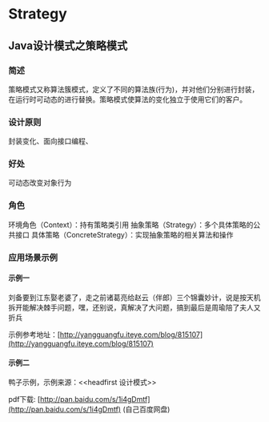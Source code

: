 # Strategy

## Java设计模式之策略模式

### 简述

 策略模式又称算法簇模式，定义了不同的算法族(行为)，并对他们分别进行封装，在运行时可动态的进行替换。策略模式使算法的变化独立于使用它们的客户。

### 设计原则

 封装变化、面向接口编程、

### 好处

 可动态改变对象行为

### 角色

 环境角色（Context）：持有策略类引用
 抽象策略（Strategy）：多个具体策略的公共接口
 具体策略（ConcreteStrategy）：实现抽象策略的相关算法和操作

### 应用场景示例

#### 示例一

  刘备要到江东娶老婆了，走之前诸葛亮给赵云（伴郎）三个锦囊妙计，说是按天机拆开能解决棘手问题，嘿，还别说，真解决了大问题，搞到最后是周瑜陪了夫人又折兵

  示例参考地址：[http://yangguangfu.iteye.com/blog/815107](http://yangguangfu.iteye.com/blog/815107)

#### 示例二

  鸭子示例，示例来源：&lt;&lt;headfirst 设计模式&gt;&gt;

  pdf下载: [http://pan.baidu.com/s/1i4gDmtf](http://pan.baidu.com/s/1i4gDmtf) (自己百度网盘)